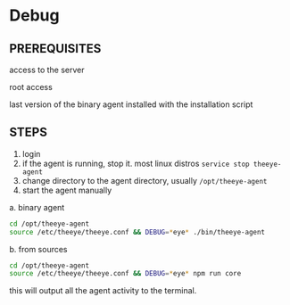# Debug

## PREREQUISITES

access to the server

root access

last version of the binary agent installed with the installation script

## STEPS

1. login
2. if the agent is running, stop it. most linux distros `service stop theeye-agent`
3. change directory to the agent directory, usually `/opt/theeye-agent`
4. start the agent manually

a. binary agent

```bash
cd /opt/theeye-agent
source /etc/theeye/theeye.conf && DEBUG=*eye* ./bin/theeye-agent
```

b. from sources

```bash
cd /opt/theeye-agent
source /etc/theeye/theeye.conf && DEBUG=*eye* npm run core
```




this will output all the agent activity to the terminal.

